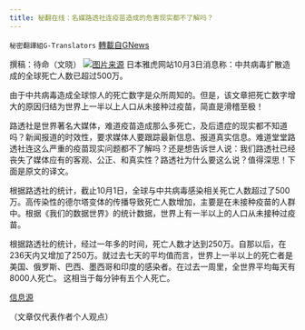 ```yaml
---
title: 秘翻在线：名媒路透社连疫苗造成的危害现实都不了解吗？
---
```

`秘密翻譯組G-Translators` [轉載自GNews](https://gnews.org/zh-hans/1570432/)

撰稿：待命（文晓）
![](https://assets.gnews.org/wp-content/uploads/2021/10/画像4.jpg)[图片来源](https://www.xiantao.com/changshi/17591.html)
日本雅虎网站10月3日消息称：中共病毒扩散造成的全球死亡人数已超过500万。

由于中共病毒造成全球惊人的死亡数字是众所周知的。但是，该文章把死亡数字增大的原因归结为世界上一半以上人口从未接种过疫苗，简直是滑稽至极！

路透社是世界著名大媒体，难道疫苗造成那么多死亡，及后遗症的现实都不知道吗？新闻报道的时效性，要求媒体人要跟踪最新信息、报道真实信息。难道堂堂路透社连这么严重的疫苗现实问题都不了解吗？还是想告诉世人说：我们路透社已经丧失了媒体应有的客观、公正、和真实性？路透社为什么要这么说？值得深思！下面是原文的译文。

根据路透社的统计，截止10月1日，全球与中共病毒感染相关死亡人数超过了500万。高传染性的德尔塔变体的传播导致死亡人数增加，主要是在未接种疫苗的人群中。根据《我们的数据世界》的统计数据，世界上有一半以上的人口从未接种过疫苗。

根据路透社的统计，经过一年多的时间，死亡人数才达到250万。自那以后，在236天内又增加了250万。就过去七天的平均值而言，世界上一半以上的死亡者是美国、俄罗斯、巴西、墨西哥和印度的感染者。在过去一周里，全世界平均每天有8000人死亡。 这相当于每分钟有五个人死亡。

[信息源](https://news.yahoo.co.jp/articles/91cee31f44dc7f14ef2f9e358a61806e5766ad85)

（文章仅代表作者个人观点）
